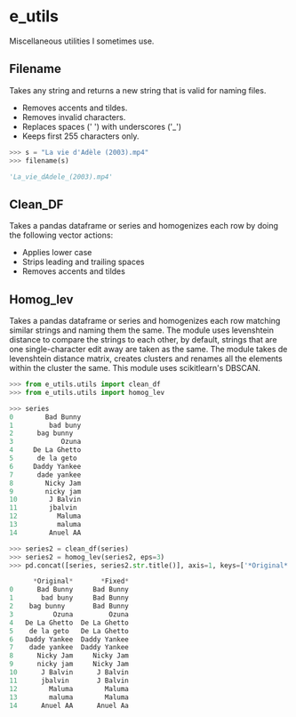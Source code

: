 # e_utils

Miscellaneous utilities I sometimes use.

## Filename
Takes any string and returns a new string that is valid for naming files. 
 + Removes accents and tildes.
 + Removes invalid characters.
 + Replaces spaces (' ') with underscores ('_')
 + Keeps first 255 characters only.
 
```python
>>> s = "La vie d'Adèle (2003).mp4"
>>> filename(s)

'La_vie_dAdele_(2003).mp4'
```
## Clean_DF
Takes a pandas dataframe or series and homogenizes each row by doing the following vector actions:
 + Applies lower case
 + Strips leading and trailing spaces
 + Removes accents and tildes

## Homog_lev
Takes a pandas dataframe or series and homogenizes each row matching similar strings and naming them the same. The module uses levenshtein distance to compare the strings to each other, by default, strings that are one single-character edit away are taken as the same. The module takes de levenshtein distance matrix, creates clusters and renames all the elements within the cluster the same. This module uses scikitlearn's DBSCAN.

```python
>>> from e_utils.utils import clean_df
>>> from e_utils.utils import homog_lev

>>> series
0        Bad Bunny
1         bad buny
2      bag bunny
3            Ozuna
4     De La Ghetto
5      de la geto
6     Daddy Yankee
7      dade yankee
8        Nicky Jam
9        nicky jam
10        J Balvin
11        jbalvin
12          Maluma
13          maluma
14        Anuel AA

>>> series2 = clean_df(series)
>>> series2 = homog_lev(series2, eps=3)
>>> pd.concat([series, series2.str.title()], axis=1, keys=['*Original*', '*Fixed*'])

      *Original*       *Fixed*
0      Bad Bunny     Bad Bunny
1       bad buny     Bad Bunny
2    bag bunny       Bad Bunny
3          Ozuna         Ozuna
4   De La Ghetto  De La Ghetto
5    de la geto   De La Ghetto
6   Daddy Yankee  Daddy Yankee
7    dade yankee  Daddy Yankee
8      Nicky Jam     Nicky Jam
9      nicky jam     Nicky Jam
10      J Balvin      J Balvin
11      jbalvin       J Balvin
12        Maluma        Maluma
13        maluma        Maluma
14      Anuel AA      Anuel Aa
```
